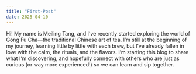 ```yaml
---
title: "First-Post"
date: 2025-04-10
---
```

Hi! My name is Meiling Tang, and I’ve recently started exploring the world of Gong Fu Cha—the traditional Chinese art of tea. I’m still at the beginning of my journey, learning little by little with each brew, but I’ve already fallen in love with the calm, the rituals, and the flavors. I’m starting this blog to share what I’m discovering, and hopefully connect with others who are just as curious (or way more experienced!) so we can learn and sip together.
